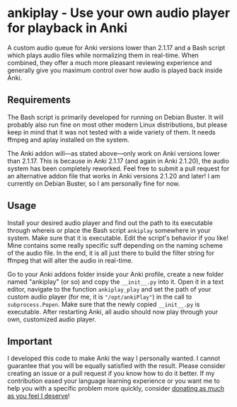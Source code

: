 # ankiplay - Use your own audio player for playback in Anki

A custom audio queue for Anki versions lower than 2.1.17 and a Bash script which plays audio files while normalizing them in real-time.
When combined, they offer a much more pleasant reviewing experience and generally give you maximum control over how audio is played back inside Anki.

## Requirements

The Bash script is primarily developed for running on Debian Buster.
It will probably also run fine on most other modern Linux distributions, but please keep in mind that it was not tested with a wide variety of them.
It needs ffmpeg and aplay installed on the system.

The Anki addon will—as stated above—only work on Anki versions lower than 2.1.17.
This is because in Anki 2.1.17 (and again in Anki 2.1.20), the audio system has been completely reworked.
Feel free to submit a pull request for an alternative addon file that works in Anki versions 2.1.20 and later!
I am currently on Debian Buster, so I am personally fine for now.

## Usage

Install your desired audio player and find out the path to its executable through whereis or place the Bash script `ankiplay` somewhere in your system.
Make sure that it is executable.
Edit the script's behavior if you like!
Mine contains some really specific suff depending on the naming scheme of the audio file.
In the end, it is all just there to build the filter string for ffmpeg that will alter the audio in real-time.

Go to your Anki addons folder inside your Anki profile, create a new folder named "ankiplay" (or so) and copy the `__init__.py` into it.
Open it in a text editor, navigate to the function `ankiplay_play` and set the path of your custom audio player (for me, it is `"/opt/ankiPlay"`) in the call to `subprocess.Popen`.
Make sure that the newly copied `__init__.py` is executable.
After restarting Anki, all audio should now play through your own, customized audio player.

## Important

I developed this code to make Anki the way I personally wanted.
I cannot guarantee that you will be equally satisfied with the result.
Please consider creating an issue or a pull request if you know how to do it better.
If my contribution eased your language learning experience or you want me to help you with a specific problem more quickly, consider [donating as much as you feel I deserve](https://www.paypal.me/jojosoft/5)!
